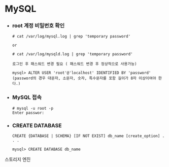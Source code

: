 # MySQL
 
- ### root 계정 비밀번호 확인
  ```
  # cat /var/log/mysql.log | grep 'temporary password'

  or

  # cat /var/log/mysqld.log | grep 'temporary password'

  로그인 후 패스워드 변경 필요 ( 패스워드 변경 후 정상적으로 사용가능)

  mysql> ALTER USER 'root'@'localhost' IDENTIFIED BY 'password'
  (password의 경우 대문자, 소문자, 숫자, 특수문자를 포함 길이가 8자 이상이여야 한다.)
  ```

- ### MySQL 접속
  ```
  # mysql -u root -p
  Enter passwor:
  ```

- ### CREATE DATABASE
  ```
  CREATE {DATABASE | SCHEMA} [IF NOT EXIST] db_name [create_option] . . .
  
  mysql> CREATE DATABASE db_name 
  ```

스토리지 엔진
